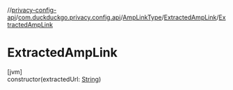 //[privacy-config-api](../../../../index.md)/[com.duckduckgo.privacy.config.api](../../index.md)/[AmpLinkType](../index.md)/[ExtractedAmpLink](index.md)/[ExtractedAmpLink](-extracted-amp-link.md)

# ExtractedAmpLink

[jvm]\
constructor(extractedUrl: [String](https://kotlinlang.org/api/latest/jvm/stdlib/kotlin/-string/index.html))
